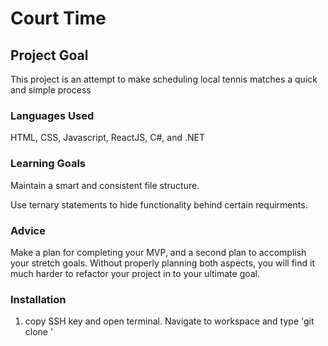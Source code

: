 # Court Time

## Project Goal

This project is an attempt to make scheduling local tennis matches a quick and simple process

### Languages Used

HTML, CSS, Javascript, ReactJS, C#, and .NET

### Learning Goals

Maintain a smart and consistent file structure.

Use ternary statements to hide functionality behind certain requirments.

### Advice

Make a plan for completing your MVP, and a second plan to accomplish your stretch goals. Without properly planning both aspects, you will find it much harder to refactor your project in to your ultimate goal.

### Installation

1) copy SSH key and open terminal. Navigate to workspace and type 'git clone <copied-ssh-key-here>'
